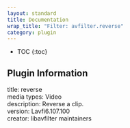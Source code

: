 ```yaml
---
layout: standard
title: Documentation
wrap_title: "Filter: avfilter.reverse"
category: plugin
---
```

* TOC
{:toc}

## Plugin Information

title: reverse  
media types:
Video  
description: Reverse a clip.  
version: Lavfi6.107.100  
creator: libavfilter maintainers  
